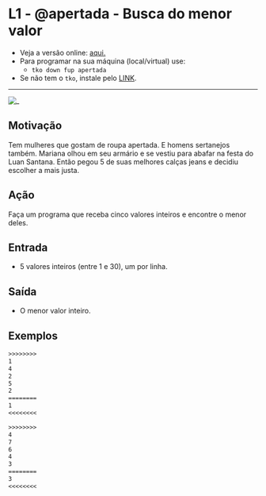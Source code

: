 # L1 - @apertada - Busca do menor valor

- Veja a versão online: [aqui.](https://github.com/qxcodefup/arcade/blob/master/base/apertada/Readme.md)
- Para programar na sua máquina (local/virtual) use:
  - `tko down fup apertada`
- Se não tem o `tko`, instale pelo [LINK](https://github.com/senapk/tko#tko).

---

![_](https://raw.githubusercontent.com/qxcodefup/arcade/master/base/apertada/cover.jpg)

## Motivação

Tem mulheres que gostam de roupa apertada. E homens sertanejos também. Mariana olhou em seu armário e se vestiu para abafar na festa do Luan Santana. Então pegou 5 de suas melhores calças jeans e decidiu escolher a mais justa.  

## Ação

Faça um programa que receba cinco valores inteiros e encontre o menor deles.  

## Entrada

* 5 valores inteiros (entre 1 e 30), um por linha.

## Saída

* O menor valor inteiro.  

## Exemplos

``` txt
>>>>>>>>
1
4
2
5
2
========
1
<<<<<<<<

>>>>>>>>
4
7
6
4
3
========
3
<<<<<<<<
```
